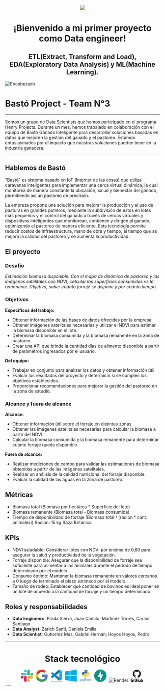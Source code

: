 <div id = "header" align = "center">
  <img = src = "https://github.com/jpradas1/BASTO-project/blob/main/Images/encabezado.jpg" width = "500" />
    <h1 align = 'Center'> ¡Bienvenido a mi primer proyecto como Data engineer! </>
    <h2 align = 'Center'> ETL(Extract, Transform and Load), EDA(Exploratory Data Analysis) y ML(Machine Learning).
    </2>
</div>

![Encabezado](https://github.com/jpradas1/BASTO-project/blob/main/Images/encabezado.jpg)

# **Bastó Project - Team N°3**
______
Somos un grupo de Data Scientists que hemos participado en el programa Henry Projects. Durante un mes, hemos trabajado en colaboración con el equipo de Bastó Ganado Inteligente para desarrollar soluciones basadas en datos que mejoren la gestión del ganado y el pastoreo. Estamos entusiasmados por el impacto que nuestras soluciones pueden tener en la industria ganadera.
______

## **Hablemos de Bastó**

"Bastó" es sistema basado en IoT (Internet de las cosas) que utiliza caravanas inteligentes para implementar una cerca virtual dinámica, la cual monitorea de manera constante la ubicación, salud y bienestar del ganado, permitiendo así un pastoreo de precisión.

La empresa propone una solución para mejorar la producción y el uso de pasturas en grandes potreros, mediante la subdivisión de estos en lotes más pequeños y el control del ganado a través de cercas virtuales y dispositivos inteligentes que monitorean, contienen y dirigen al ganado, optimizando el pastoreo de manera eficiente. Esta tecnología permite reducir costos de infraestructura, mano de obra y tiempo, al tiempo que se mejora la calidad del pastoreo y se aumenta la productividad.

## **El proyecto**

### **Desafío** 

*Estimación biomasa disponible: Con el mapa de dinámica de pastoreo y las imágenes satelitales con NDVI, calcular las superficies consumidas vs la remanente. Objetivo, saber cuánto forraje se dispone y por cuánto tiempo.*

### **Objetivos**

**Específicos del trabajo:**

* Obtener información de las bases de datos ofrecidas por la empresa
* Obtener imágenes satelitales necesarias y utilizar el NDVI para estimar la biomasa disponible en el lote.
* Determinar la biomasa consumida y la biomasa remanente en la zona de pastoreo.
* Crear una [API](https://fastapi-basto-project.onrender.com/docs) que brinde la cantidad días de alimento disponible a partir de parámetros ingresados por el usuario.

**Del equipo:**
* Trabajar en conjunto para analizar los datos y obtener información útil.
* Evaluar los resultados del proyecto y determinar si se cumplen los objetivos establecidos. 
* Proporcionar recomendaciones para mejorar la gestión del pastoreo en la zona de estudio.

### **Alcance y fuera de alcance**

**Alcance:**
* Obtener información útil sobre el forraje en distintas zonas. 
* Obtener las imágenes satelitales necesarias para calcular la biomasa a partir del NDVI.
* Calcular la biomasa consumida y la biomasa remanente para determinar cuánto forraje queda disponible.

**Fuera de alcance:**
* Realizar mediciones de campo para validar las estimaciones de biomasa obtenidas a partir de las imágenes satelitales.
* Realizar un análisis de la calidad nutricional del forraje disponible.
* Evaluar la calidad de las aguas en la zona de pastoreo.

## **Métricas**
* Biomasa total (Biomasa por hectárea * Superficie del lote)
* Biomasa remanente (Biomasa total - Biomasa consumida)
* Tiempo de disponibilidad de forraje (Biomasa total / (ración * cant. animales)) Ración: 15 kg Raza Británica

## **KPIs**
* NDVI saludable: Considerar lotes con NDVI por encima de 0,60 para asegurar la salud y productividad de la vegetación.
* Forraje disponible: Asegurar que la disponibilidad de forraje sea suficiente para alimentar a los animales durante el período de tiempo determinado por el modelo.
* Consumo óptimo: Mantener la biomasa remanente en valores cercanos a 0 luego de terminado el plazo estimado por el modelo.
* Tamaño de rodeo: Establecer qué cantidad de bovinos es ideal poner en un lote de acuerdo a la cantidad de forraje y un tiempo determinado.

## **Roles y responsabilidades**
* **Data Engineers**: Prada Sierra, Juan Camilo; Martinez Torres, Carlos Santiago
* **Data Analyst**: Zarich Santi, Daniela Emilia
* **Data Scientist**: Gutierrez Mas, Gabriel Hernán; Hoyos Hoyos, Pedro

---
<div id = "header" align = "center">
  <h1 align = 'Center'> Stack tecnológico </h1>
   <img src = 'https://github.com/devicons/devicon/blob/master/icons/slack/slack-original.svg' title = 'Slack' alt = 'Slack' width = '40' height = '40' />&nbsp;
   <img src = 'https://github.com/devicons/devicon/blob/master/icons/google/google-original.svg' title = 'Google' alt = 'Google' width = '40' height = '40'/>&nbsp;
   <img src = 'https://github.com/devicons/devicon/blob/master/icons/vscode/vscode-original-wordmark.svg' title = 'VSC' alt = 'VSC' width = '40' height = '40' />&nbsp;
   <img src = 'https://github.com/devicons/devicon/blob/master/icons/windows8/windows8-original.svg' title = 'Windows' alt = 'Windows' width = '40' height = '40' />&nbsp;
   <img src = 'https://github.com/devicons/devicon/blob/master/icons/python/python-original-wordmark.svg' title = 'Python' alt = 'Python' width = '40' height = '40' />&nbsp;
   <img src = 'https://github.com/devicons/devicon/blob/master/icons/fastapi/fastapi-original.svg' title = 'fastAPI' alt = 'fastAPI' width = '40' height = '40' />&nbsp;
   <img src = 'https://res.cloudinary.com/practicaldev/image/fetch/s--iWNIikKc--/c_imagga_scale,f_auto,fl_progressive,h_420,q_auto,w_1000/https://dev-to-uploads.s3.amazonaws.com/uploads/articles/u6kmbieir6su8dt70z3l.png' title = 'Render' alt = 'Render' width = '40' height = '40' />&nbsp;
    <img src = 'https://github.com/devicons/devicon/blob/master/icons/github/github-original-wordmark.svg' title = 'Github' alt = 'Github' width = '40' height = '40' />&nbsp;

</div>
---
